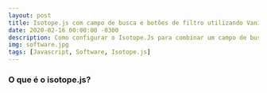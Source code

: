 ```yaml
---
layout: post
title: Isotope.js com campo de busca e botões de filtro utilizando Vanilla Javascript
date: 2020-02-16 00:00:00 -0300
description: Como configurar o Isotope.Js para combinar um campo de busca com os botões de filtro utilizando javascript puro
img: software.jpg 
tags: [Javascript, Software, Isotope.js] 
---
```




### O que é o isotope.js?


